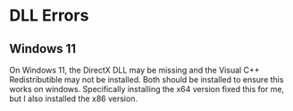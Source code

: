 
# DLL Errors

## Windows 11

On Windows 11, the DirectX DLL may be missing and the Visual C++ Redistributible may not be installed. 
Both should be installed to ensure this works on windows.
Specifically installing the x64 version fixed this for me, but I also installed the x86 version.